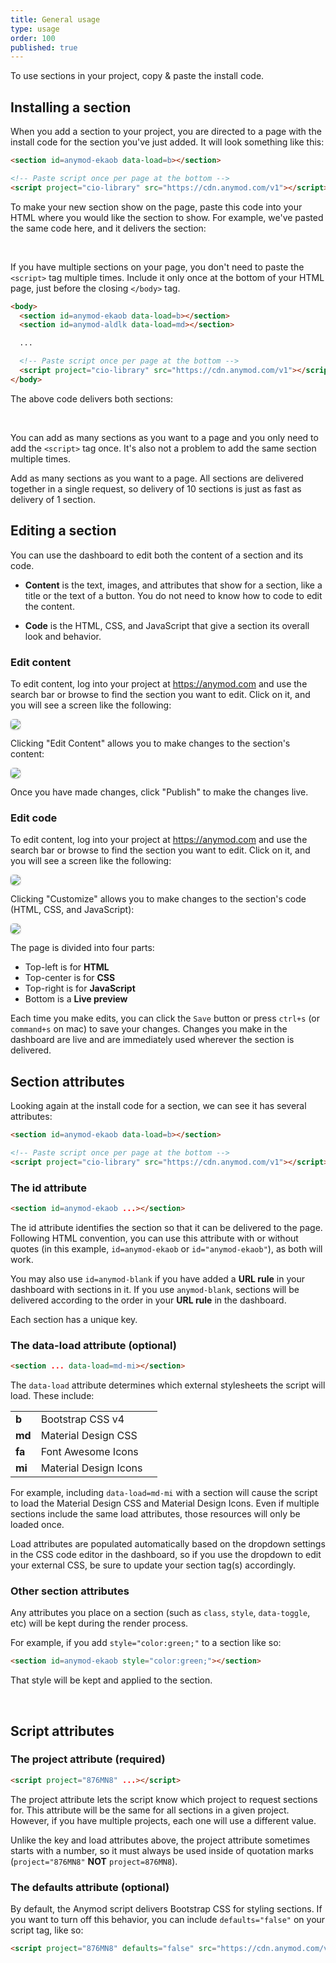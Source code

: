 ```yaml
---
title: General usage
type: usage
order: 100
published: true
---
```


<p class="tip">To use sections in your project, copy & paste the install code.</p>

## Installing a section

When you add a section to your project, you are directed to a page with the install code for the section you've just added. It will look something like this:

```html
<section id=anymod-ekaob data-load=b></section>

<!-- Paste script once per page at the bottom -->
<script project="cio-library" src="https://cdn.anymod.com/v1"></script>
```

To make your new section show on the page, paste this code into your HTML where you would like the section to show. For example, we've pasted the same code here, and it delivers the section:

<br>
<section id=anymod-ekaob data-load=b></section>

If you have multiple sections on your page, you don't need to paste the `<script>` tag multiple times.  Include it only once at the bottom of your HTML page, just before the closing `</body>` tag.

```html
<body>
  <section id=anymod-ekaob data-load=b></section>
  <section id=anymod-aldlk data-load=md></section>

  ...

  <!-- Paste script once per page at the bottom -->
  <script project="cio-library" src="https://cdn.anymod.com/v1"></script>
</body>
```

The above code delivers both sections:

<br>
<section id=anymod-ekaob data-load=b></section>
<section id=anymod-aldlk data-load=md></section>

You can add as many sections as you want to a page and you only need to add the `<script>` tag once. It's also not a problem to add the same section multiple times.

<p class="tip">Add as many sections as you want to a page. All sections are delivered together in a single request, so delivery of 10 sections is just as fast as delivery of 1 section.</p>

## Editing a section

You can use the dashboard to edit both the content of a section and its code.

- __Content__ is the text, images, and attributes that show for a section, like a title or the text of a button. You do not need to know how to code to edit the content.

- __Code__ is the HTML, CSS, and JavaScript that give a section its overall look and behavior.

### Edit content

To edit content, log into your project at https://anymod.com and use the search bar or browse to find the section you want to edit. Click on it, and you will see a screen like the following:

<img class="standout" src="https://res.cloudinary.com/component/image/upload/v1515005084/guide-content-example.png"/>

Clicking "Edit Content" allows you to make changes to the section's content:

<img class="standout" src="https://res.cloudinary.com/component/image/upload/v1515005261/guide-content-example-2.png"/>

Once you have made changes, click "Publish" to make the changes live.

### Edit code

To edit content, log into your project at https://anymod.com and use the search bar or browse to find the section you want to edit. Click on it, and you will see a screen like the following:

<img class="standout" src="https://res.cloudinary.com/component/image/upload/v1515005084/guide-content-example.png"/>

Clicking "Customize" allows you to make changes to the section's code (HTML, CSS, and JavaScript):

<img class="standout" src="https://res.cloudinary.com/component/image/upload/v1515005441/guide-code-example-1.png"/>

The page is divided into four parts:

- Top-left is for __HTML__
- Top-center is for __CSS__
- Top-right is for __JavaScript__
- Bottom is a __Live preview__

Each time you make edits, you can click the `Save` button or press `ctrl+s` (or `command+s` on mac) to save your changes. Changes you make in the dashboard are live and are immediately used wherever the section is delivered.

## Section attributes

Looking again at the install code for a section, we can see it has several attributes:

```html
<section id=anymod-ekaob data-load=b></section>

<!-- Paste script once per page at the bottom -->
<script project="cio-library" src="https://cdn.anymod.com/v1"></script>
```

### The id attribute

```html
<section id=anymod-ekaob ...></section>
```

The id attribute identifies the section so that it can be delivered to the page. Following HTML convention, you can use this attribute with or without quotes (in this example, `id=anymod-ekaob` or `id="anymod-ekaob"`), as both will work.

You may also use `id=anymod-blank` if you have added a __URL rule__ in your dashboard with sections in it. If you use `anymod-blank`, sections will be delivered according to the order in your __URL rule__ in the dashboard.

Each section has a unique key.

### The data-load attribute (optional)

```html
<section ... data-load=md-mi></section>
```

The `data-load` attribute determines which external stylesheets the script will load. These include:

|  |  |  |
|:- |:- |:-|
| __b__ | Bootstrap CSS v4 | <a href="https://v4-alpha.getbootstrap.com/" target=_blank><i class="fa fa-external-link"></i></a> |
| __md__ | Material Design CSS | <a href="https://material.io/components/web/" target=_blank><i class="fa fa-external-link"></i></a> |
| __fa__ | Font Awesome Icons | <a href="http://fontawesome.io/icons/" target=_blank><i class="fa fa-external-link"></i></a> |
| __mi__ | Material Design Icons | <a href="https://material.io/icons/" target=_blank><i class="fa fa-external-link"></i></a> |

For example, including `data-load=md-mi` with a section will cause the script to load the Material Design CSS and Material Design Icons. Even if multiple sections include the same load attributes, those resources will only be loaded once.

Load attributes are populated automatically based on the dropdown settings in the CSS code editor in the dashboard, so if you use the dropdown to edit your external CSS, be sure to update your section tag(s) accordingly.

### Other section attributes

Any attributes you place on a section (such as `class`, `style`, `data-toggle`, etc) will be kept during the render process.

For example, if you add `style="color:green;"` to a section like so:

```html
<section id=anymod-ekaob style="color:green;"></section>
```

That style will be kept and applied to the section.

<br>
<section id=anymod-ekaob style="color:green;"></section>

## Script attributes

### The project attribute (required)

```html
<script project="876MN8" ...></script>
```

The project attribute lets the script know which project to request sections for. This attribute will be the same for all sections in a given project. However, if you have multiple projects, each one will use a different value.

Unlike the key and load attributes above, the project attribute sometimes starts with a number, so it must always be used inside of quotation marks (`project="876MN8"` __NOT__ `project=876MN8`).

### The defaults attribute (optional)

By default, the Anymod script delivers Bootstrap CSS for styling sections. If you want to turn off this behavior, you can include `defaults="false"` on your script tag, like so:

```html
<script project="876MN8" defaults="false" src="https://cdn.anymod.com/v1"></script>
```

<style>
  [aldlk] h2 { border:none !important; }
  img.standout {
    border-radius: 5px;
    -webkit-box-shadow: 0 1px 3px rgba(0,0,0,0.12), 0 1px 2px rgba(0,0,0,0.24);
       -moz-box-shadow: 0 1px 3px rgba(0,0,0,0.12), 0 1px 2px rgba(0,0,0,0.24);
        -ms-box-shadow: 0 1px 3px rgba(0,0,0,0.12), 0 1px 2px rgba(0,0,0,0.24);
            box-shadow: 0 1px 3px rgba(0,0,0,0.12), 0 1px 2px rgba(0,0,0,0.24);
  }
</style>

<!-- Paste script once per page at the bottom -->
<script project="cio-library" src="https://cdn.anymod.com/v1"></script>
